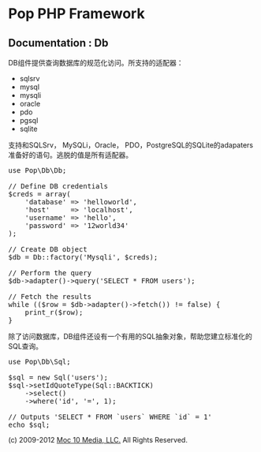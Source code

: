 Pop PHP Framework
=================

Documentation : Db
------------------

DB组件提供查询数据库的规范化访问。所支持的适配器：

* sqlsrv
* mysql
* mysqli
* oracle
* pdo
* pgsql
* sqlite

支持和SQLSrv， MySQLi，Oracle， PDO，PostgreSQL的SQLite的adapaters准备好的语句。逃脱的值是所有适配器。

<pre>
use Pop\Db\Db;

// Define DB credentials
$creds = array(
    'database' => 'helloworld',
    'host'     => 'localhost',
    'username' => 'hello',
    'password' => '12world34'
);

// Create DB object
$db = Db::factory('Mysqli', $creds);

// Perform the query
$db->adapter()->query('SELECT * FROM users');

// Fetch the results
while (($row = $db->adapter()->fetch()) != false) {
    print_r($row);
}
</pre>

除了访问数据库，DB组件还设有一个有用的SQL抽象对象，帮助您建立标准化的SQL查询。

<pre>
use Pop\Db\Sql;

$sql = new Sql('users');
$sql->setIdQuoteType(Sql::BACKTICK)
    ->select()
    ->where('id', '=', 1);

// Outputs 'SELECT * FROM `users` WHERE `id` = 1'
echo $sql;
</pre>

(c) 2009-2012 [Moc 10 Media, LLC.](http://www.moc10media.com) All Rights Reserved.
